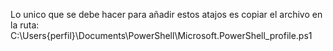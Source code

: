 Lo unico que se debe hacer para añadir estos atajos es copiar el archivo en la ruta: C:\Users\{perfil}\Documents\PowerShell\Microsoft.PowerShell_profile.ps1
